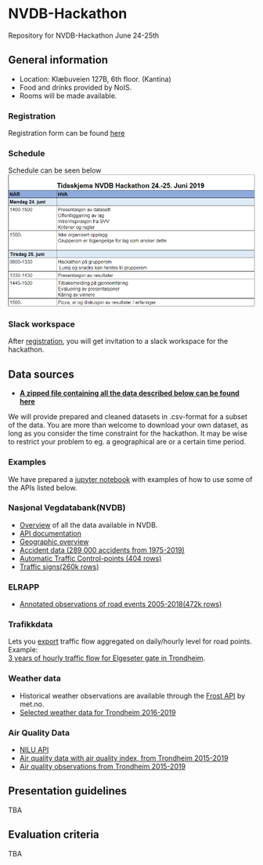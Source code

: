 # NVDB-Hackathon
Repository for NVDB-Hackathon June 24-25th

## General information
* Location: Klæbuveien 127B, 6th floor. (Kantina)
* Food and drinks provided by NoIS.
* Rooms will be made available.

### Registration
Registration form can be found [here](https://docs.google.com/forms/d/e/1FAIpQLScPrNp60y64bhgeBWeho6t3uDYlnE1bjeuu8apUUiyVfp1Sfw/viewform?usp=sf_link)

### Schedule
Schedule can be seen below ![schedule](https://github.com/Fundator/NVDB-Hackathon/blob/master/imgs/tid.PNG)

### Slack workspace
After [registration](https://docs.google.com/forms/d/e/1FAIpQLScPrNp60y64bhgeBWeho6t3uDYlnE1bjeuu8apUUiyVfp1Sfw/viewform), you will get invitation to a slack workspace for the hackathon.

## Data sources
* __[A zipped file containing all the data described below can be found here](https://drive.google.com/open?id=17evIeGb9h6d0ZFmC1yMagPC4NNplykZb)__

We will provide prepared and cleaned datasets in .csv-format for a subset of the data. You are more than welcome to download your own dataset, as long as you consider the time constraint for the hackathon. It may be wise to restrict your problem to eg. a geographical are or a certain time period. 

### Examples
We have prepared a [jupyter notebook](https://github.com/Fundator/NVDB-Hackathon/blob/master/Examples%20of%20data%20retrieval.ipynb) with examples of how to use some of the APIs listed below.

### Nasjonal Vegdatabank(NVDB)
* [Overview](https://datakatalogen.vegdata.no/) of all the data available in NVDB. 
* [API documentation](https://www.vegvesen.no/nvdb/apidokumentasjon/)
* [Geographic overview](https://www.vegvesen.no/vegkart/)
* [Accident data (289 000 accidents from 1975-2019)](https://drive.google.com/open?id=1n-SdOt-96gfvu_sXmiMLgtbn1rljSdWH)
* [Automatic Traffic Control-points (404 rows)](https://drive.google.com/open?id=1wmy3KJfO-iChxfk6js7JWVOFc1eN3kiJ)
* [Traffic signs(260k rows)](https://drive.google.com/open?id=1mvx8p7CEzHnZXPrKINo9FWSfWxTJeQRk)

### ELRAPP
* [Annotated observations of road events 2005-2018(472k rows)](https://drive.google.com/open?id=1hKJcSJ9C2wtQ9r70F6g9T6XtZ2JaYPRB)

### Trafikkdata
Lets you [export](https://www.vegvesen.no/vegkart/) traffic flow aggregated on daily/hourly level for road points. <br>
Example: <br>
[3 years of hourly traffic flow for Elgeseter gate in Trondheim](https://drive.google.com/open?id=1nG8QWBOlDIQgNmS9rhoRd5BYR6YUqEOw).

### Weather data
* Historical weather observations are available through the [Frost API](https://frost.met.no/) by met.no.
* [Selected weather data for Trondheim 2016-2019](https://drive.google.com/open?id=1_nHi6IpVQm8-bqrxYk6zdiGd70XX9O5F)

### Air Quality Data
* [NILU API](https://api.nilu.no/docs/)
* [Air quality data with air quality index, from Trondheim 2015-2019](https://drive.google.com/open?id=1lfeui95qgy1k6LHCUrTKhXeF8o_NOpRN)
* [Air quality observations from Trondheim 2015-2019](https://drive.google.com/open?id=1UWQu6LfHfXGjLWg0veRWZJEyPc-xrjUd)

## Presentation guidelines
TBA

## Evaluation criteria
TBA
